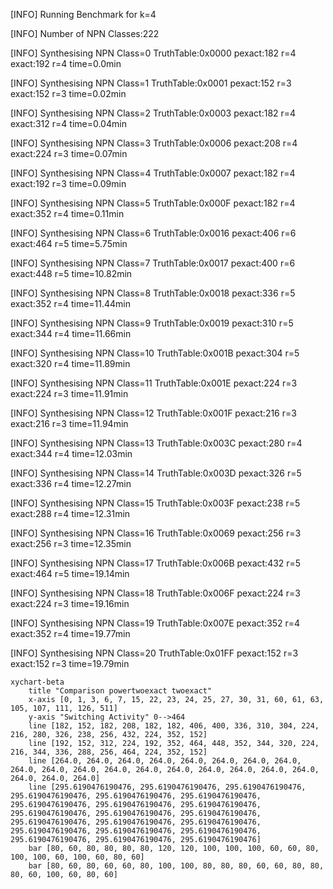 [INFO] Running Benchmark for k=4

[INFO] Number of NPN Classes:222

[INFO] Synthesising NPN Class=0 TruthTable:0x0000 pexact:182 r=4 exact:192 r=4 time=0.0min 

[INFO] Synthesising NPN Class=1 TruthTable:0x0001 pexact:152 r=3 exact:152 r=3 time=0.02min 

[INFO] Synthesising NPN Class=2 TruthTable:0x0003 pexact:182 r=4 exact:312 r=4 time=0.04min 

[INFO] Synthesising NPN Class=3 TruthTable:0x0006 pexact:208 r=4 exact:224 r=3 time=0.07min 

[INFO] Synthesising NPN Class=4 TruthTable:0x0007 pexact:182 r=4 exact:192 r=3 time=0.09min 

[INFO] Synthesising NPN Class=5 TruthTable:0x000F pexact:182 r=4 exact:352 r=4 time=0.11min 

[INFO] Synthesising NPN Class=6 TruthTable:0x0016 pexact:406 r=6 exact:464 r=5 time=5.75min 

[INFO] Synthesising NPN Class=7 TruthTable:0x0017 pexact:400 r=6 exact:448 r=5 time=10.82min 

[INFO] Synthesising NPN Class=8 TruthTable:0x0018 pexact:336 r=5 exact:352 r=4 time=11.44min 

[INFO] Synthesising NPN Class=9 TruthTable:0x0019 pexact:310 r=5 exact:344 r=4 time=11.66min 

[INFO] Synthesising NPN Class=10 TruthTable:0x001B pexact:304 r=5 exact:320 r=4 time=11.89min 

[INFO] Synthesising NPN Class=11 TruthTable:0x001E pexact:224 r=3 exact:224 r=3 time=11.91min 

[INFO] Synthesising NPN Class=12 TruthTable:0x001F pexact:216 r=3 exact:216 r=3 time=11.94min 

[INFO] Synthesising NPN Class=13 TruthTable:0x003C pexact:280 r=4 exact:344 r=4 time=12.03min 

[INFO] Synthesising NPN Class=14 TruthTable:0x003D pexact:326 r=5 exact:336 r=4 time=12.27min 

[INFO] Synthesising NPN Class=15 TruthTable:0x003F pexact:238 r=5 exact:288 r=4 time=12.31min 

[INFO] Synthesising NPN Class=16 TruthTable:0x0069 pexact:256 r=3 exact:256 r=3 time=12.35min 

[INFO] Synthesising NPN Class=17 TruthTable:0x006B pexact:432 r=5 exact:464 r=5 time=19.14min 

[INFO] Synthesising NPN Class=18 TruthTable:0x006F pexact:224 r=3 exact:224 r=3 time=19.16min 

[INFO] Synthesising NPN Class=19 TruthTable:0x007E pexact:352 r=4 exact:352 r=4 time=19.77min 

[INFO] Synthesising NPN Class=20 TruthTable:0x01FF pexact:152 r=3 exact:152 r=3 time=19.79min 

```mermaid
xychart-beta
    title "Comparison powertwoexact twoexact"
    x-axis [0, 1, 3, 6, 7, 15, 22, 23, 24, 25, 27, 30, 31, 60, 61, 63, 105, 107, 111, 126, 511]
    y-axis "Switching Activity" 0-->464
    line [182, 152, 182, 208, 182, 182, 406, 400, 336, 310, 304, 224, 216, 280, 326, 238, 256, 432, 224, 352, 152]
    line [192, 152, 312, 224, 192, 352, 464, 448, 352, 344, 320, 224, 216, 344, 336, 288, 256, 464, 224, 352, 152]
    line [264.0, 264.0, 264.0, 264.0, 264.0, 264.0, 264.0, 264.0, 264.0, 264.0, 264.0, 264.0, 264.0, 264.0, 264.0, 264.0, 264.0, 264.0, 264.0, 264.0, 264.0]
    line [295.6190476190476, 295.6190476190476, 295.6190476190476, 295.6190476190476, 295.6190476190476, 295.6190476190476, 295.6190476190476, 295.6190476190476, 295.6190476190476, 295.6190476190476, 295.6190476190476, 295.6190476190476, 295.6190476190476, 295.6190476190476, 295.6190476190476, 295.6190476190476, 295.6190476190476, 295.6190476190476, 295.6190476190476, 295.6190476190476, 295.6190476190476]
    bar [80, 60, 80, 80, 80, 80, 120, 120, 100, 100, 100, 60, 60, 80, 100, 100, 60, 100, 60, 80, 60]
    bar [80, 60, 80, 60, 60, 80, 100, 100, 80, 80, 80, 60, 60, 80, 80, 80, 60, 100, 60, 80, 60]
```

